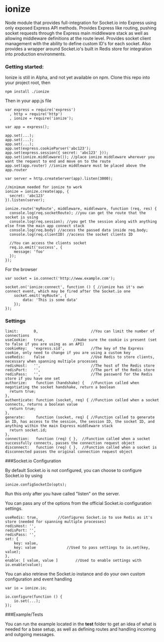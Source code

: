 ionize
=====

Node module that provides full-integration for Socket.io into Express using only exposed Express API methods. Provides Express like routing, pushing socket requests through the Express main middleware stack as well as allowing middleware definitions at the route level. Provides socket client management with the ability to define custom ID's for each socket. Also provides a wrapper around Socket.io's built in Redis store for integration into production environments.

### Getting started:

Ionize is still in Alpha, and not yet available on npm. Clone this repo into your project root, then 

```
npm install ./ionize
```

Then in your app.js file

```
var express = require('express')
  , http = require('http')
  , ionize = require('ionize');
  
var app = express();
  
app.set(...);
app.set(...);
app.set(...);
app.set(express.cookieParser('abc123');
app.set(express.session({ secret: 'abc123' }));
app.set(ionize.middleware()); //place ionize middleware wherever you want the request to end and move on to the route
app.set(app.router) //ionize middleware must be placed above the app.router

var server = http.createServer(app).listen(3000);

//minimum needed for ionize to work
ionize = ionize.create(app, {
  secret: 'abc123' 
}).listen(server);

ionize.route('myRoute', middleware, middleware, function (req, res) {
  console.log(req.socketRoute); //you can get the route that the socket is using 
  console.log(req.session); //you get the session along with anything else from the main app connect stack
  console.log(req.body) //access the passed data inside req.body;
  console.log(req.clientID) //access the socket clients ID
  
  //You can access the clients socket
  req.io.emit('success', {
    message: 'foo'
  });
});

```

For the browser

```
var socket = io.connect('http://www.example.com');

socket.on('ionize:connect', function () { //ionize has it's own connect event, which may be fired after the Socket.io one
	socket.emit('myRoute', {
		data: 'This is some data'
	});
});
```

### Settings

```
limit:       0,                        //You can limit the number of connections
useCookie:   true,		       //make sure the cookie is present (set to false if you are using as an API)
cookieKey:   'express.sid',            //The key of the Express cookie, only need to change if you are using a custom key
useRedis:    false                     //Use Redis to store clients, necessary when spanning multiple processes
redisHost:   '',                       //The host of the Redis store
redisPort:   '',                       //The port of the Redis store
redisPass:   '',                       //The password for the Redis store if you have one set
authorize:    function (handshake) {   //Function called when negotiating the socket handshake, return a boolean
  return true;
},
authenticate: function (socket, req) { //Function called when a socket connects, returns a boolean value
  return true;
},
generate:     function (socket, req) { //Function called to generate an ID, has access to the session, the session ID, the socket ID, and anything within the main Express middleware stack
  return socket.id;
},
connection:   function (req) { },  //Function called when a socket successfully connects, passes the connection request object
disconnect:   function (req) { },  //Function called when a socket is disconnected passes the original connection request object
```

###Socket.io Configuration

By default Socket.io is not configured, you can choose to configure Socket.io by using
```
ionize.configSocketIo(opts);
```
Run this only after you have called "listen" on the server.

You can pass any of the options from the official Socket.io configuration settings.
```
useRedis: true, 		//Configures Socket.io to use Redis as it's store (needed for spanning multiple processes)
redisHost: '',
redisPort: '',
redisPass: '',
set: {
	key: value,
	key: value              //Used to pass settings to io.set(key, value);
},
enable: [ value, value ]        //Used to enable settings with io.enable(value);
```

You can also retrieve the Socket.io instance and do your own custom configuration and event handling
```
var io = ionize.io;

io.configure(function () {
	io.set(...);
});
```

###Example/Tests

You can run the example located in the **test** folder to get an idea of what is needed for a base setup, as well as defining routes and handling incoming and outgoing messages.
